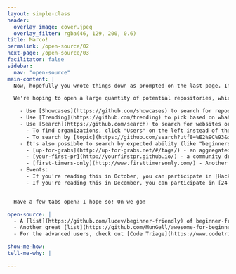 ```yaml
---
layout: simple-class
header:
  overlay_image: cover.jpeg
  overlay_filter: rgba(46, 129, 200, 0.6)
title: Marco!
permalink: /open-source/02
next-page: /open-source/03
facilitator: false
sidebar:
  nav: "open-source"
main-content: |
  Now, hopefully you wrote things down as prompted on the last page. If you didn't, hopefully you have some ideas fixed in your mind. Otherwise, this next section is going to be difficult.

  We're hoping to open a large quantity of potential repositories, which we'll parse down as time goes on. Open a lot of tabs, it'll be okay.

    - Use [Showcases](https://github.com/showcases) to search for repositories by topic.
    - Use [Trending](https://github.com/trending) to pick based on what's currently popular.
    - Use [Search](https://github.com/search) to search for websites or topics that you're interested in.
      - To find organizations, click "Users" on the left instead of the default "Repositories" view after entering your query.
      - To search by [topic](https://github.com/search?utf8=%E2%9C%93&q=topic%3A+&ref=simplesearch), type a topic that you're interested in after writing `topic: ` in the query field.
    - It's also possible to search by expected ability (like "beginners") via labels. People can make these up, so they vary wildly. Here are a few places to start (You can find more in the **Open Sources** section).
      - [up-for-grabs](http://up-for-grabs.net/#/tags/) - an aggregated list of repositories specifically seeking new contributors.
      - [your-first-pr](http://yourfirstpr.github.io/) - a community driven issue [collection](https://github.com/yourfirstpr/yourfirstpr.github.io/issues) for finding good starter projects.
      - [first-timers-only](http://www.firsttimersonly.com/) - Another [label](https://github.com/search?q=label%3Afirst-timers-only&state=open&type=Issues) that helps you find your feet. This one has a twitter [bot](https://twitter.com/first_tmrs_only).
    - Events:
      - If you're reading this in October, you can participate in [Hacktoberfest](https://hacktoberfest.digitalocean.com/) and get some free swag! This also has feature projects year round.
      - If you're reading this in December, you can participate in [24 Pull Requests](https://24pullrequests.com/), which will still point you to resources year round.


  Have a few tabs open? I hope so! On we go!

open-source: |
  - A [list](https://github.com/lucev/beginner-friendly) of beginner-friendly projects, with a Ruby theme.
  - Another great [list](https://github.com/MunGell/awesome-for-beginners) inspired by some of the projects above.
  - For the advanced users, check out [Code Triage](https://www.codetriage.com/), which will deliver an open issue to your inbox every day. 

show-me-how:
tell-me-why: |

---
```

